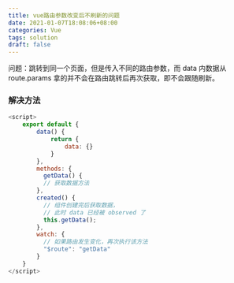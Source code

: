 ```yaml
---
title: vue路由参数改变后不刷新的问题
date: 2021-01-07T18:08:06+08:00
categories: Vue
tags: solution
draft: false
---
```


问题：跳转到同一个页面，但是传入不同的路由参数，而 data 内数据从 route.params 拿的并不会在路由跳转后再次获取，即不会跟随刷新。

<!--more-->

### 解决方法

```javascript
<script>
    export default {
        data() {
            return {
                data: {}
            }
        },
        methods: {
          getData() {
          // 获取数据方法
        },
        created() {
          // 组件创建完后获取数据，
          // 此时 data 已经被 observed 了
          this.getData();
        },
        watch: {
          // 如果路由发生变化，再次执行该方法
          "$route": "getData"
        }
    }
</script>
```
